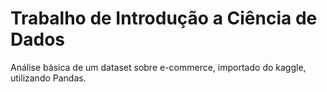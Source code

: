 # Trabalho de Introdução a Ciência de Dados

Análise básica de um dataset sobre e-commerce, importado do kaggle, utilizando Pandas.
